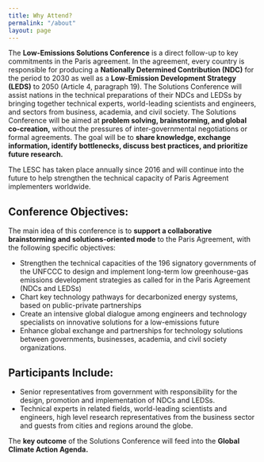 ```yaml
---
title: Why Attend?
permalink: "/about"
layout: page
---
```


The __Low-Emissions Solutions Conference__ is a direct follow-up to key commitments in the Paris agreement. In the agreement, every country is responsible for producing a __Nationally Determined Contribution (NDC)__ for the period to 2030 as well as a __Low-Emission Development Strategy (LEDS)__ to 2050 (Article 4, paragraph 19). The Solutions Conference will assist nations in the technical preparations of their NDCs and LEDSs by bringing together technical experts, world-leading scientists and engineers, and sectors from business, academia, and civil society. The Solutions Conference will be aimed at __problem solving, brainstorming, and global co-creation,__ without the pressures of inter-governmental negotiations or formal agreements. The goal will be to __share knowledge, exchange information, identify bottlenecks, discuss best practices, and prioritize future research.__  

The LESC has taken place annually since 2016 and will continue into the future to help strengthen the technical capacity of Paris Agreement implementers worldwide.

## Conference Objectives:

The main idea of this conference is to __support a collaborative brainstorming and solutions-oriented mode__ to the Paris Agreement, with the following specific objectives:    

* Strengthen the technical capacities of the 196 signatory governments of the UNFCCC to design and implement long-term low greenhouse-gas emissions development strategies as called for in the Paris Agreement (NDCs and LEDSs)
* Chart key technology pathways for decarbonized energy systems, based on public-private partnerships
* Create an intensive global dialogue among engineers and technology specialists on innovative solutions for a low-emissions future
* Enhance global exchange and partnerships for technology solutions between governments, businesses, academia, and civil society organizations.

## Participants Include:
* Senior representatives from government with responsibility for the design, promotion and implementation of NDCs and LEDSs.
* Technical experts in related fields, world-leading scientists and engineers, high level research representatives from the business sector and guests from cities and regions around the globe.

The __key outcome__ of the Solutions Conference will feed into the __Global Climate Action Agenda.__
